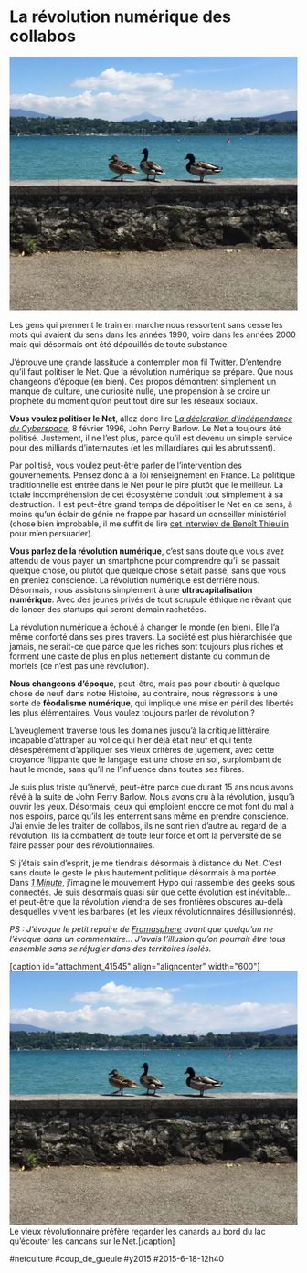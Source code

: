 # La révolution numérique des collabos

![](_i/duck.webp)

Les gens qui prennent le train en marche nous ressortent sans cesse les mots qui avaient du sens dans les années 1990, voire dans les années 2000 mais qui désormais ont été dépouillés de toute substance.

J’éprouve une grande lassitude à contempler mon fil Twitter. D’entendre qu’il faut politiser le Net. Que la révolution numérique se prépare. Que nous changeons d’époque (en bien). Ces propos démontrent simplement un manque de culture, une curiosité nulle, une propension à se croire un prophète du moment qu’on peut tout dire sur les réseaux sociaux.

**Vous voulez politiser le Net**, allez donc lire [*La déclaration d’indépendance du Cyberspace*](https://projects.eff.org/~barlow/Declaration-Final.html), 8 février 1996, John Perry Barlow. Le Net a toujours été politisé. Justement, il ne l’est plus, parce qu’il est devenu un simple service pour des milliards d’internautes (et les millardiares qui les abrutissent).

Par politisé, vous voulez peut-être parler de l’intervention des gouvernements. Pensez donc à la loi renseignement en France. La politique traditionnelle est entrée dans le Net pour le pire plutôt que le meilleur. La totale incompréhension de cet écosystème conduit tout simplement à sa destruction. Il est peut-être grand temps de dépolitiser le Net en ce sens, à moins qu’un éclair de génie ne frappe par hasard un conseiller ministériel (chose bien improbable, il me suffit de lire [cet interwiev de Benoît Thieulin](http://rue89.nouvelobs.com/2015/06/18/revolution-numerique-pourrait-saper-les-fondements-letat-259732) pour m’en persuader).

**Vous parlez de la révolution numérique**, c’est sans doute que vous avez attendu de vous payer un smartphone pour comprendre qu’il se passait quelque chose, ou plutôt que quelque chose s’était passé, sans que vous en preniez conscience. La révolution numérique est derrière nous. Désormais, nous assistons simplement à une **ultracapitalisation numérique**. Avec des jeunes privés de tout scrupule éthique ne rêvant que de lancer des startups qui seront demain rachetées.

La révolution numérique a échoué à changer le monde (en bien). Elle l’a même conforté dans ses pires travers. La société est plus hiérarchisée que jamais, ne serait-ce que parce que les riches sont toujours plus riches et forment une caste de plus en plus nettement distante du commun de mortels (ce n’est pas une révolution).

**Nous changeons d’époque**, peut-être, mais pas pour aboutir à quelque chose de neuf dans notre Histoire, au contraire, nous régressons à une sorte de **féodalisme numérique**, qui implique une mise en péril des libertés les plus élémentaires. Vous voulez toujours parler de révolution ?

L’aveuglement traverse tous les domaines jusqu’à la critique littéraire, incapable d’attraper au vol ce qui hier déjà était neuf et qui tente désespérément d’appliquer ses vieux critères de jugement, avec cette croyance flippante que le langage est une chose en soi, surplombant de haut le monde, sans qu’il ne l’influence dans toutes ses fibres. 

Je suis plus triste qu’énervé, peut-être parce que durant 15 ans nous avons rêvé à la suite de John Perry Barlow. Nous avons cru à la révolution, jusqu’à ouvrir les yeux. Désormais, ceux qui emploient encore ce mot font du mal à nos espoirs, parce qu’ils les enterrent sans même en prendre conscience. J’ai envie de les traiter de collabos, ils ne sont rien d’autre au regard de la révolution. Ils la combattent de toute leur force et ont la perversité de se faire passer pour des révolutionnaires.

Si j’étais sain d’esprit, je me tiendrais désormais à distance du Net. C’est sans doute le geste le plus hautement politique désormais à ma portée. Dans [*1 Minute*](http://www.wattpad.com/story/29694130-1-minute), j’imagine le mouvement Hypo qui rassemble des geeks sous connectés. Je suis désormais quasi sûr que cette évolution est inévitable… et peut-être que la révolution viendra de ses frontières obscures au-delà desquelles vivent les barbares (et les vieux révolutionnaires désillusionnés).

*PS : J’évoque le petit repaire de [Framasphere](https://framasphere.org/) avant que quelqu’un ne l’évoque dans un commentaire... J’avais l’illusion qu’on pourrait être tous ensemble sans se réfugier dans des territoires isolés.*

[caption id="attachment\_41545" align="aligncenter" width="600"]![Le vieux révolutionnaire préfère regarder les canards au bord du lac que les cancans sur le Net.](_i/duck.webp) Le vieux révolutionnaire préfère regarder les canards au bord du lac qu’écouter les cancans sur le Net.[/caption]



#netculture #coup_de_gueule #y2015 #2015-6-18-12h40
